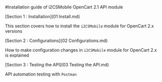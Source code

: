 #Installation guide of i2CSMobile OpenCart 2.1 API module

[Section 1 : Installation](01 Install.md)

This section covers how to install the `i2CSMobile` module for OpenCart 2.x versions

[Section 2 : Configurations](02 Configurations.md) 

How to make configuration changes in `i2CSMobile` module for OpenCart 2.x is explained

[Section 3 : Testing the API](03 Testing the API.md) 

API automation testing with `Postman`
